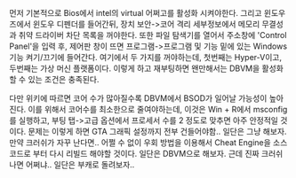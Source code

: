 먼저 기본적으로 Bios에서 intel의 virtual 어쩌고를 활성화 시켜야한다.
그리고 윈도우즈에서 윈도우 디펜더를 들어간뒤, 장치 보안->코어 격리 세부정보에서 메모리 무결성과 취약 드라이버 차단 목록을 꺼야한다. 또한 파일 탐색기를 열어서 주소창에 'Control Panel'을 입력 후, 제어판 창이 뜨면 프로그램->프로그램 및 기능 밑에 있는 Windows 기능 켜기/끄기에 들어간다.
여기에서 두 가지를 꺼야하는데, 첫번째는 Hyper-V이고, 두번째는 가상 머신 플랫폼이다.
이렇게 하고 재부팅하면 왠만해서는 DBVM을 활성화 할 수 있는 조건은 충족된다.

다만 위키에 따르면 코어 수가 많아질수록 DBVM에서 BSOD가 일어날 가능성이 높아진다. 이를 위해서 코어수를 최소한으로 줄여야하는데, 이것은 Win + R에서 msconfig를 실행하고, 부팅 탭->고급 옵션에서 프로세서 수를 2 정도로 맞추면 아주 안정적일 것이다. 문제는 이렇게 하면 GTA 그래픽 설정까지 전부 건들어야함.. 일단은 그냥 해보자. 만약 크러쉬가 자꾸 난다면.. 어쩔 수 없이 우회 방법을 이용해서 Cheat Engine을 소스코드로 부터 다시 리빌드 해야할 것이다. 일단은 DBVM으로 해보자. 근데 진짜 크러쉬 나면 어쩌냐.. 일단은 부캐로 돌려보자.. 